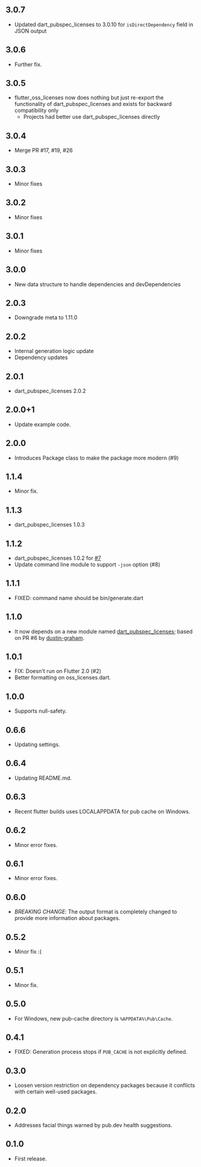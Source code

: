 ## 3.0.7

- Updated dart_pubspec_licenses to 3.0.10 for `isDirectDependency` field in JSON output

## 3.0.6

- Further fix.

## 3.0.5

- flutter_oss_licenses now does nothing but just re-export the functionality of dart_pubspec_licenses and exists for backward compatibility only
  - Projects had better use dart_pubspec_licenses directly

## 3.0.4

- Merge PR #17, #19, #26

## 3.0.3

- Minor fixes

## 3.0.2

- Minor fixes

## 3.0.1

- Minor fixes

## 3.0.0

- New data structure to handle dependencies and devDependencies

## 2.0.3

- Downgrade meta to 1.11.0

## 2.0.2

- Internal generation logic update
- Dependency updates

## 2.0.1

- dart_pubspec_licenses 2.0.2

## 2.0.0+1

- Update example code.

## 2.0.0

- Introduces Package class to make the package more modern (#9)

## 1.1.4

- Minor fix.

## 1.1.3

- dart_pubspec_licenses 1.0.3

## 1.1.2

- dart_pubspec_licenses 1.0.2 for [#7](https://github.com/espresso3389/flutter_oss_licenses/issues/7)
- Update command line module to support `-json` option (#8)

## 1.1.1

- FIXED: command name should be bin/generate.dart

## 1.1.0

- It now depends on a new module named [dart_pubspec_licenses](https://pub.dev/packages/dart_pubspec_licenses); based on PR #6 by [dustin-graham](https://github.com/dustin-graham).

## 1.0.1

- FIX: Doesn't run on Flutter 2.0 (#2)
- Better formatting on oss_licenses.dart.

## 1.0.0

- Supports null-safety.

## 0.6.6

- Updating settings.

## 0.6.4

- Updating README.md.

## 0.6.3

- Recent flutter builds uses LOCALAPPDATA for pub cache on Windows.

## 0.6.2

- Minor error fixes.

## 0.6.1

- Minor error fixes.

## 0.6.0

- _BREAKING CHANGE_: The output format is completely changed to provide more information about packages.

## 0.5.2

- Minor fix :(

## 0.5.1

- Minor fix.

## 0.5.0

- For Windows, new pub-cache directory is `%APPDATA%\Pub\Cache`.

## 0.4.1

- FIXED: Generation process stops if `PUB_CACHE` is not explicitly defined.

## 0.3.0

- Loosen version restriction on dependency packages because it conflicts with certain well-used packages.

## 0.2.0

- Addresses facial things warned by pub.dev health suggestions.

## 0.1.0

- First release.

